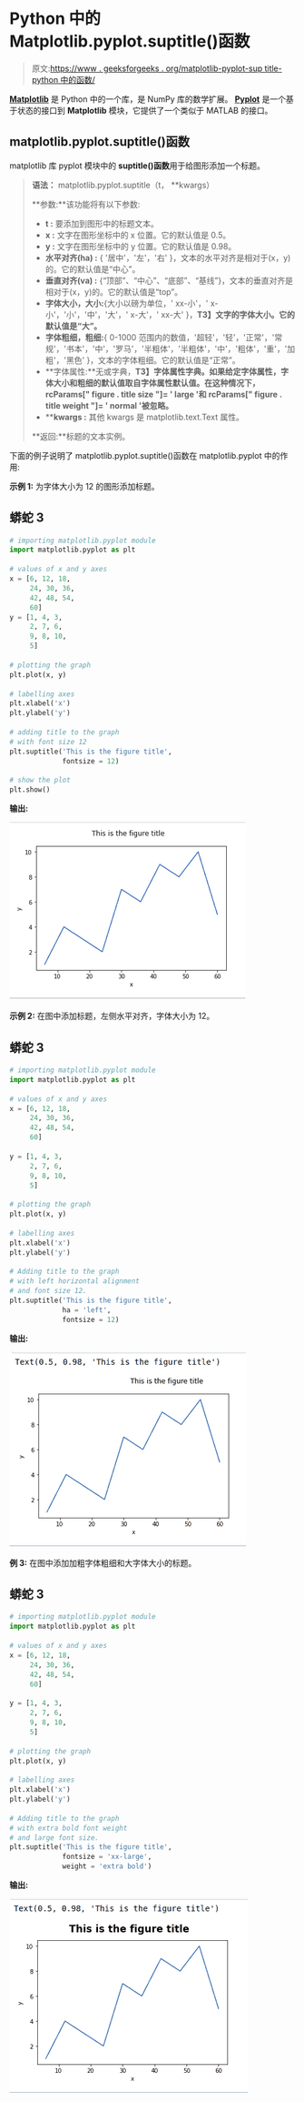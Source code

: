 # Python 中的 Matplotlib.pyplot.suptitle()函数

> 原文:[https://www . geeksforgeeks . org/matplotlib-pyplot-sup title-python 中的函数/](https://www.geeksforgeeks.org/matplotlib-pyplot-suptitle-function-in-python/)

[**Matplotlib**](https://www.geeksforgeeks.org/python-introduction-matplotlib/) 是 Python 中的一个库，是 NumPy 库的数学扩展。 [**Pyplot**](https://www.geeksforgeeks.org/pyplot-in-matplotlib/) 是一个基于状态的接口到 **Matplotlib** 模块，它提供了一个类似于 MATLAB 的接口。

## matplotlib.pyplot.suptitle()函数

matplotlib 库 pyplot 模块中的 **suptitle()函数**用于给图形添加一个标题。

> **语法：** matplotlib.pyplot.suptitle（t， **kwargs）
> 
> **参数:**该功能将有以下参数:
> 
> *   **t :** 要添加到图形中的标题文本。
> *   **x :** 文字在图形坐标中的 x 位置。它的默认值是 0.5。
> *   **y :** 文字在图形坐标中的 y 位置。它的默认值是 0.98。
> *   **水平对齐(ha) :** { '居中'，'左'，'右' }，文本的水平对齐是相对于(x，y)的。它的默认值是“中心”。
> *   **垂直对齐(va) :** {“顶部”、“中心”、“底部”、“基线”}，文本的垂直对齐是相对于(x，y)的。它的默认值是“top”。
> *   **字体大小，大小:**{大小以磅为单位，' xx-小'，' x-小'，'小'，'中'，'大'，' x-大'，' xx-大' }，**T3】文字的字体大小。它的默认值是“大”。**
> *   **字体粗细，粗细:**{ 0-1000 范围内的数值，'超轻'，'轻'，'正常'，'常规'，'书本'，'中'，'罗马'，'半粗体'，'半粗体'，'中'，'粗体'，'重'，'加粗'，'黑色' }，文本的字体粗细。它的默认值是“正常”。
> *   **字体属性:**无或字典，**T3】字体属性字典。如果给定字体属性，字体大小和粗细的默认值取自字体属性默认值。在这种情况下，rcParams[" figure . title size "]= ' large '和 rcParams[" figure . title weight "]= ' normal '被忽略。**
> *   ****kwargs :** 其他 kwargs 是 matplotlib.text.Text 属性。
> 
> **返回:**标题的文本实例。

下面的例子说明了 matplotlib.pyplot.suptitle()函数在 matplotlib.pyplot 中的作用:

**示例 1:** 为字体大小为 12 的图形添加标题。

## 蟒蛇 3

```py
# importing matplotlib.pyplot module
import matplotlib.pyplot as plt

# values of x and y axes
x = [6, 12, 18,
     24, 30, 36,
     42, 48, 54,
     60]
y = [1, 4, 3,
     2, 7, 6,
     9, 8, 10,
     5]

# plotting the graph 
plt.plot(x, y)

# labelling axes
plt.xlabel('x')
plt.ylabel('y')

# adding title to the graph
# with font size 12
plt.suptitle('This is the figure title', 
             fontsize = 12)

# show the plot
plt.show()
```

**输出:**

![](img/3a734503ea4a7afc3b538285d9c08a1c.png)

**示例 2:** 在图中添加标题，左侧水平对齐，字体大小为 12。

## 蟒蛇 3

```py
# importing matplotlib.pyplot module
import matplotlib.pyplot as plt

# values of x and y axes
x = [6, 12, 18,
     24, 30, 36,
     42, 48, 54,
     60]

y = [1, 4, 3,
     2, 7, 6,
     9, 8, 10,
     5]

# plotting the graph 
plt.plot(x, y)

# labelling axes
plt.xlabel('x')
plt.ylabel('y')

# Adding title to the graph 
# with left horizontal alignment
# and font size 12.
plt.suptitle('This is the figure title', 
             ha = 'left',
             fontsize = 12)
```

**输出:**

![](img/1ac528200a6c455d4b5c367c47d11951.png)

**例 3:** 在图中添加加粗字体粗细和大字体大小的标题。

## 蟒蛇 3

```py
# importing matplotlib.pyplot module
import matplotlib.pyplot as plt

# values of x and y axes
x = [6, 12, 18,
     24, 30, 36,
     42, 48, 54,
     60]

y = [1, 4, 3,
     2, 7, 6,
     9, 8, 10,
     5]

# plotting the graph 
plt.plot(x, y)

# labelling axes
plt.xlabel('x')
plt.ylabel('y')

# Adding title to the graph 
# with extra bold font weight
# and large font size.
plt.suptitle('This is the figure title', 
             fontsize = 'xx-large',
             weight = 'extra bold')
```

**输出:**

![](img/e4de6b5e8e4f0e7767b10b600b5a2a37.png)